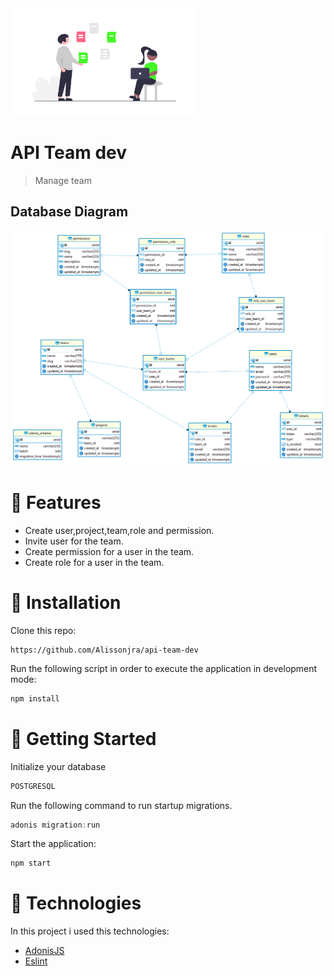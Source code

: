 <img src="/.github/logo.png" width="300" />

# API Team dev 
> Manage team 

## Database Diagram

<img src="/.github/diagram.png"  />

# :rocket: Features
* Create user,project,team,role and permission.
* Invite user for the team.
* Create permission for a user in the team.
* Create role  for a user in the team.

# :construction_worker: Installation

Clone this repo:

```
https://github.com/Alissonjra/api-team-dev
```

Run the following script in order to execute the application in development mode:

```bash 
npm install 
```

# :runner: Getting Started

Initialize your database 

```bash
POSTGRESQL 
```

Run the following command to run startup migrations.

```js
adonis migration:run
```

Start the application:

```bash
npm start
```

# :hammer: Technologies

In this project i used this technologies:

- [AdonisJS](https://legacy.adonisjs.com/)
- [Eslint](https://eslint.org/)
